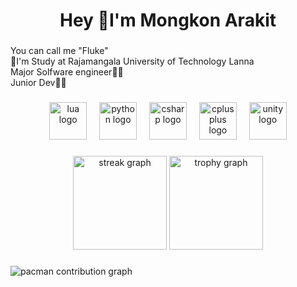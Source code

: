 <h1 align="center">Hey 👋I'm Mongkon Arakit</h1>

###

<p align="left">You can call me "Fluke"<br>🏫I'm Study at Rajamangala University of Technology Lanna <br>Major Solfware engineer👨‍💻<br>Junior Dev👨‍💻</p>

###

<div align="center">
  <img src="https://cdn.jsdelivr.net/gh/devicons/devicon/icons/lua/lua-original.svg" height="60" alt="lua logo"  />
  <img width="12" />
  <img src="https://cdn.jsdelivr.net/gh/devicons/devicon/icons/python/python-original.svg" height="60" alt="python logo"  />
  <img width="12" />
  <img src="https://cdn.jsdelivr.net/gh/devicons/devicon/icons/csharp/csharp-original.svg" height="60" alt="csharp logo"  />
  <img width="12" />
  <img src="https://cdn.jsdelivr.net/gh/devicons/devicon/icons/cplusplus/cplusplus-original.svg" height="60" alt="cplusplus logo"  />
  <img width="12" />
  <img src="https://cdn.jsdelivr.net/gh/devicons/devicon/icons/unity/unity-original.svg" height="60" alt="unity logo"  />
</div>

###

<div align="center">
  <img src="https://streak-stats.demolab.com?user=Mongkol88&locale=en&mode=daily&theme=dracula&hide_border=false&border_radius=5&order=3" height="150" alt="streak graph"  />
  <img src="https://github-profile-trophy.vercel.app?username=Mongkol88&theme=dracula&column=-1&row=1&margin-w=8&margin-h=8&no-bg=false&no-frame=false&order=4" height="150" alt="trophy graph"  />
</div>

###

<picture>
  <source media="(prefers-color-scheme: dark)" srcset="https://raw.githubusercontent.com/Mongkol88/Mongkol88/output/pacman-contribution-graph-dark.svg">
  <source media="(prefers-color-scheme: light)" srcset="https://raw.githubusercontent.com/Mongkol88/Mongkol88/output/pacman-contribution-graph.svg">
  <img alt="pacman contribution graph" src="https://raw.githubusercontent.com/Mongkol88/Mongkol88/output/pacman-contribution-graph.svg">
</picture>

###
